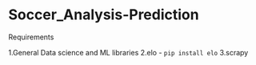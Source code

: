 # Soccer_Analysis-Prediction

Requirements

1.General Data science and ML libraries
2.elo - `pip install elo`
3.scrapy